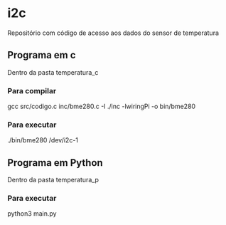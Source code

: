 # i2c
Repositório com código de acesso aos dados do sensor de temperatura

## Programa em c 
Dentro da pasta temperatura_c 

### Para compilar 
gcc src/codigo.c inc/bme280.c -I ./inc -lwiringPi -o bin/bme280

### Para executar 
./bin/bme280 /dev/i2c-1

## Programa em Python

Dentro da pasta temperatura_p 

### Para executar
python3 main.py
